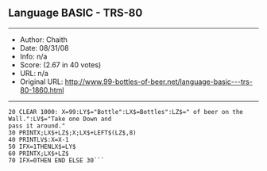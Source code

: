 
## Language BASIC - TRS-80 ##
---
- Author: Chaith
- Date: 08/31/08
- Info: n/a
- Score:  (2.67 in 40 votes)
- URL: n/a
- Original URL: http://www.99-bottles-of-beer.net/language-basic---trs-80-1860.html
---

```10 REM 99 Bottles of Beer
20 CLEAR 1000: X=99:LY$="Bottle":LX$=Bottles":LZ$=" of beer on the Wall.":LV$="Take one Down and
pass it around."
30 PRINTX;LX$+LZ$;X;LX$+LEFT$(LZ$,8)
40 PRINTLV$:X=X-1
50 IFX=1THENLX$=LY$
60 PRINTX;LX$+LZ$
70 IFX=0THEN END ELSE 30```